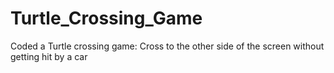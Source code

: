 # Turtle_Crossing_Game
Coded a Turtle crossing game: Cross to the other side of the screen without getting hit by a car
